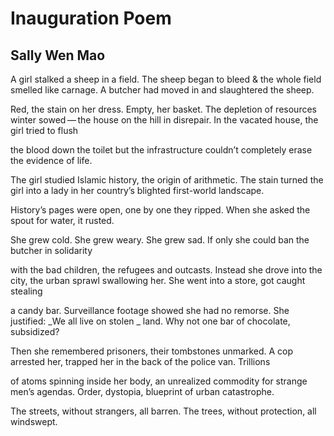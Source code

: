 # Inauguration Poem
## Sally Wen Mao
A girl stalked a sheep in a field. The sheep began to bleed
& the whole field smelled like carnage.
A butcher had moved in and slaughtered the sheep.

Red, the stain on her dress. Empty, her basket. The depletion
of resources winter sowed — the house on the hill in disrepair.
In the vacated house, the girl tried to flush

the blood down the toilet but the infrastructure
couldn’t completely erase the evidence of life.

The girl studied Islamic history, the origin
of arithmetic. The stain turned the girl into a lady
in her country’s blighted first-world landscape.

History’s pages were open, one by one they ripped.
When she asked the spout for water, it rusted.

She grew cold. She grew weary. She grew sad.
If only she could ban the butcher in solidarity

with the bad children, the refugees and outcasts.
Instead she drove into the city, the urban sprawl
swallowing her. She went into a store, got caught stealing

a candy bar. Surveillance footage showed she had
no remorse. She justified: _We all live on stolen
_
land. Why not one bar of chocolate, subsidized?

Then she remembered prisoners, their tombstones
unmarked. A cop arrested her, trapped
her in the back of the police van. Trillions

of atoms spinning inside her body, an unrealized
commodity for strange men’s agendas. Order,
dystopia, blueprint of urban catastrophe.

The streets, without strangers, all barren.
The trees, without protection, all windswept.